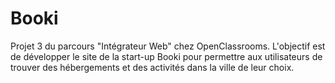 # Booki

Projet 3 du parcours "Intégrateur Web" chez OpenClassrooms. 
L'objectif est de développer le site de la start-up Booki pour permettre aux utilisateurs de trouver des hébergements et des activités dans la ville de leur choix.